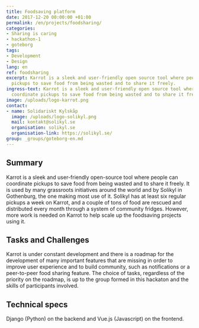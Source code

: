 ```yaml
---
title: Foodsaving platform
date: 2017-12-20 00:00:00 +01:00
permalink: /en/projects/foodsharing/
categories:
- Sharing is caring
- hackathon-1
- goteborg
tags:
- Development
- Design
lang: en
ref: foodsharing
excerpt: Karrot is a sleek and user-friendly open source tool where people can coordinate
  pickups to save food from being wasted and to share it freely.
ingress-text: Karrot is a sleek and user-friendly open source tool where people can
  coordinate pickups to save food from being wasted and to share it freely.
image: /uploads/logo-karrot.png
contact:
- name: Solidariskt Kylskåp
  image: /uploads/logo-solikyl.png
  mail: kontakt@solikyl.se
  organisation: solikyl.se
  organisation-link: https://solikyl.se/
group: _groups/goteborg-en.md
---
```


## Summary

Karrot is a sleek and user-friendly open-source tool where people can coordinate pickups to save food from being wasted and to share it freely. It is used by many grassroots initiatives around the world and by Solikyl in Gothenburg, the one making most use of it. Solikyl has at least six regular pickups a week on Karrot, and a couple of tons of food are rescued and distributed every month through a system of community fridges. However, more work is needed on Karrot to help scale up the foodsaving projects using it.

## Tasks and Challenges

Karrot is under constant development and there is a roadmap for the development of many important features that are missing in order to improve user experience and to build community, such as notifications or a peer-to-peer food sharing feature. The choice of tasks, regardless of the priority on the roadmap, is up to the group formed in this hackaton and the skills of participants involved.

## Technical specs

Django (Python) on the backend and Vue.js (Javascript) on the frontend.
